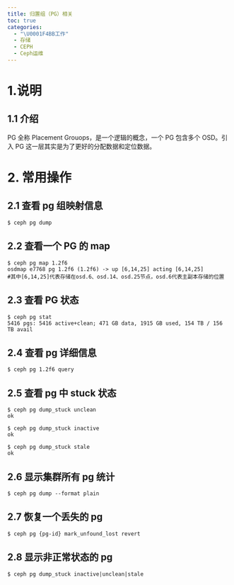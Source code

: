 ```yaml
---
title: 归置组（PG）相关
toc: true
categories:
  - "\U0001F4BB工作"
  - 存储
  - CEPH
  - Ceph运维
---
```

# 1.说明
## 1.1 介绍
PG 全称 Placement Grouops，是一个逻辑的概念，一个 PG 包含多个 OSD。引入 PG 这一层其实是为了更好的分配数据和定位数据。

# 2. 常用操作
## 2.1 查看 pg 组映射信息
```plain
$ ceph pg dump
```

## 2.2 查看一个 PG 的 map
```plain
$ ceph pg map 1.2f6
osdmap e7768 pg 1.2f6 (1.2f6) -> up [6,14,25] acting [6,14,25]  
#其中[6,14,25]代表存储在osd.6、osd.14、osd.25节点，osd.6代表主副本存储的位置
```

## 2.3 查看 PG 状态
```plain
$ ceph pg stat
5416 pgs: 5416 active+clean; 471 GB data, 1915 GB used, 154 TB / 156 TB avail
```

## 2.4 查看 pg 详细信息
```plain
$ ceph pg 1.2f6 query
```

## 2.5 查看 pg 中 stuck 状态
```plain
$ ceph pg dump_stuck unclean
ok
 
$ ceph pg dump_stuck inactive
ok
 
$ ceph pg dump_stuck stale
ok
```

## 2.6 显示集群所有 pg 统计
```plain
$ ceph pg dump --format plain
```

## 2.7 恢复一个丢失的 pg
```plain
$ ceph pg {pg-id} mark_unfound_lost revert
```

## 2.8 显示非正常状态的 pg
```plain
$ ceph pg dump_stuck inactive|unclean|stale
```




